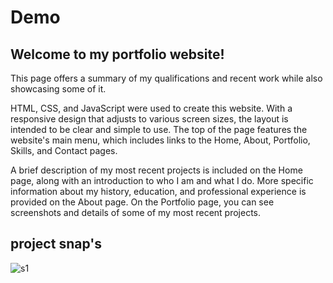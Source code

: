 # Demo 
## Welcome to my portfolio website!
This page offers a summary of my qualifications and recent work while also showcasing some of it.

HTML, CSS, and JavaScript were used to create this website. With a responsive design that adjusts to various screen sizes, the layout is intended to be clear and simple to use. The top of the page features the website's main menu, which includes links to the Home, About, Portfolio, Skills, and Contact pages.

A brief description of my most recent projects is included on the Home page, along with an introduction to who I am and what I do. More specific information about my history, education, and professional experience is provided on the About page. On the Portfolio page, you can see screenshots and details of some of my most recent projects.
## project snap's
![s1](https://user-images.githubusercontent.com/85716437/232277100-fb29f412-1eb6-4c46-a33d-fb3af1fa05c0.png)
